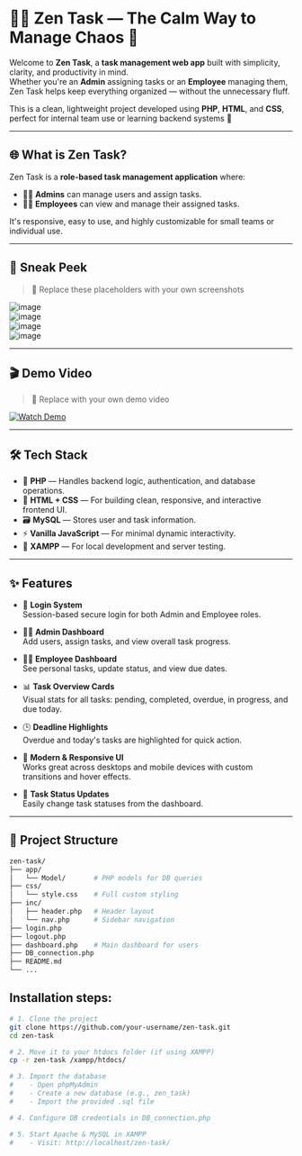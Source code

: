 # 🧘‍♂️ Zen Task — The Calm Way to Manage Chaos 🧩

Welcome to **Zen Task**, a **task management web app** built with simplicity, clarity, and productivity in mind.  
Whether you're an **Admin** assigning tasks or an **Employee** managing them, Zen Task helps keep everything organized — without the unnecessary fluff.

This is a clean, lightweight project developed using **PHP**, **HTML**, and **CSS**, perfect for internal team use or learning backend systems 🚀

---

## 🌐 What is Zen Task?

Zen Task is a **role-based task management application** where:

- 👨‍💼 **Admins** can manage users and assign tasks.
- 👷‍♀️ **Employees** can view and manage their assigned tasks.

It's responsive, easy to use, and highly customizable for small teams or individual use.

---

## 📸 Sneak Peek

> 🔻 Replace these placeholders with your own screenshots

![image](https://github.com/user-attachments/assets/example1.png)  
![image](https://github.com/user-attachments/assets/example2.png)  
![image](https://github.com/user-attachments/assets/example3.png)  
![image](https://github.com/user-attachments/assets/example4.png)

---

## 🎬 Demo Video

> 🎥 Replace with your own demo video

[![Watch Demo](https://github.com/user-attachments/assets/demo-thumbnail.png)](https://github.com/user-attachments/assets/demo-video-link.mp4)

---

## 🛠️ Tech Stack

- 🐘 **PHP** — Handles backend logic, authentication, and database operations.
- 🎨 **HTML + CSS** — For building clean, responsive, and interactive frontend UI.
- 🗃️ **MySQL** — Stores user and task information.
- ⚡ **Vanilla JavaScript** — For minimal dynamic interactivity.
- 🧪 **XAMPP** — For local development and server testing.

---

## ✨ Features

- 🔐 **Login System**  
  Session-based secure login for both Admin and Employee roles.

- 🧑‍💼 **Admin Dashboard**  
  Add users, assign tasks, and view overall task progress.

- 👷‍♂️ **Employee Dashboard**  
  See personal tasks, update status, and view due dates.

- 📊 **Task Overview Cards**  
  Visual stats for all tasks: pending, completed, overdue, in progress, and due today.

- 🕒 **Deadline Highlights**  
  Overdue and today's tasks are highlighted for quick action.

- 🎨 **Modern & Responsive UI**  
  Works great across desktops and mobile devices with custom transitions and hover effects.

- 🔄 **Task Status Updates**  
  Easily change task statuses from the dashboard.

---

## 📁 Project Structure

```bash
zen-task/
├── app/
│   └── Model/       # PHP models for DB queries
├── css/
│   └── style.css    # Full custom styling
├── inc/
│   ├── header.php   # Header layout
│   └── nav.php      # Sidebar navigation
├── login.php
├── logout.php
├── dashboard.php    # Main dashboard for users
├── DB_connection.php
├── README.md
└── ...
```
## Installation steps:
```bash
# 1. Clone the project
git clone https://github.com/your-username/zen-task.git
cd zen-task

# 2. Move it to your htdocs folder (if using XAMPP)
cp -r zen-task /xampp/htdocs/

# 3. Import the database
#    - Open phpMyAdmin
#    - Create a new database (e.g., zen_task)
#    - Import the provided .sql file

# 4. Configure DB credentials in DB_connection.php

# 5. Start Apache & MySQL in XAMPP
#    - Visit: http://localhost/zen-task/

```
